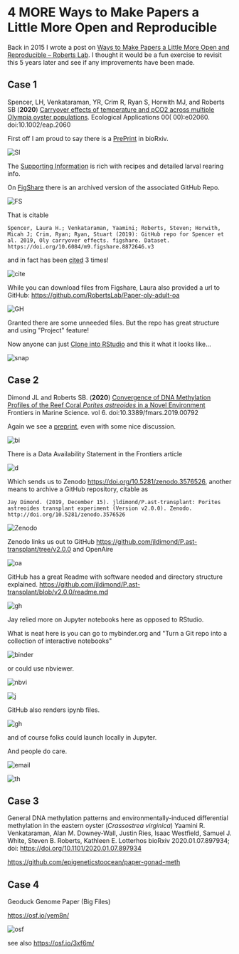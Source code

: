 # 4 MORE Ways to Make Papers a Little More Open and Reproducible
Back in 2015 I wrote a post on [Ways to Make Papers a Little More Open and Reproducible – Roberts Lab](http://faculty.washington.edu/sr320/?p=11381). I thought it would be a fun exercise to revisit this 5 years later and see if any improvements have been made.

## Case 1

Spencer, LH, Venkataraman, YR, Crim R, Ryan S, Horwith MJ, and Roberts SB (**2020**) [Carryover effects of temperature and pCO2 across multiple Olympia oyster populations](https://doi.org/10.1002/eap.2060). Ecological Applications 00( 00):e02060. doi:10.1002/eap.2060 <span data-badge-popover="right" data-badge-type="2" data-doi="10.1002/eap.2060" data-hide-no-mentions="true" class="altmetric-embed"></span>

First off I am proud to say there is a [PrePrint](https://www.biorxiv.org/content/10.1101/616375v4.full) in bioRxiv.

![SI](http://gannet.fish.washington.edu/seashell/snaps/Carryover_effects_of_temperature_and_pCO2_across_multiple_Olympia_oyster_populations_-_Spencer_-_-_Ecological_Applications_-_Wi_2020-03-04_11-07-23.png)

The [Supporting Information](http://gannet.fish.washington.edu/seashell/snaps/eap2060-sup-0001-appendixs1.pdf) is rich with recipes and detailed larval rearing info.

On [FigShare](https://doi.org/10.6084/m9.figshare.8872646) there is an archived version of the associated GitHub Repo.

![FS](http://gannet.fish.washington.edu/seashell/snaps/GitHub_repo_for_Spencer_et_al._2019_Oly_carryover_effects_2020-03-04_11-09-26.png)

That is citable

```
Spencer, Laura H.; Venkataraman, Yaamini; Roberts, Steven; Horwith, Micah J; Crim, Ryan; Ryan, Stuart (2019): GitHub repo for Spencer et al. 2019, Oly carryover effects. figshare. Dataset. https://doi.org/10.6084/m9.figshare.8872646.v3
```
and in fact has been [cited](https://app.dimensions.ai/discover/publication?search_type=kws&search_field=full_search&search_text=10.6084%2Fm9.figshare.8872646) 3 times!

![cite](http://gannet.fish.washington.edu/seashell/snaps/10.6084m9.figs..._in_Publications_-_Dimensions_2020-03-04_11-12-19.png)

While you can download files from Figshare, Laura also provided a url to GitHub: https://github.com/RobertsLab/Paper-oly-adult-oa

![GH](http://gannet.fish.washington.edu/seashell/snaps/RobertsLabPaper-oly-adult-oa_For_files_associated_with_the_Olympia_oyster_adult_OA_exposure_paper_2020-03-04_11-16-02.png)

Granted there are some unneeded files. But the repo has great structure and using "Project" feature! 

Now anyone can just [Clone into RStudio](https://d.pr/i/2RHL6p) and this it what it looks like...

![snap](http://gannet.fish.washington.edu/seashell/snaps/DocumentsGitHubPaper-oly-adult-oa_-_master_-_RStudio_2020-03-04_11-23-51.png)

## Case 2

Dimond JL and Roberts SB. (**2020**) [Convergence of DNA Methylation Profiles of the Reef Coral _Porites astreoides_ in a Novel Environment](https://doi.org/10.3389/fmars.2019.00792) Frontiers in Marine Science. vol 6. doi:10.3389/fmars.2019.00792 <span data-badge-popover="right" data-badge-type="2" data-doi="10.3389/fmars.2019.00792" data-hide-no-mentions="true" class="altmetric-embed"></span>

Again we see a [preprint](https://www.biorxiv.org/content/10.1101/747840v1), even with some nice discussion.

![bi](http://gannet.fish.washington.edu/seashell/snaps/Convergence_of_DNA_methylation_profiles_in_a_novel_environment_in_the_reef_coral_Porites_astreoides__bioRxiv_2020-03-04_11-25-57.png)

There is a Data Availability Statement in the Frontiers article

![d](http://gannet.fish.washington.edu/seashell/snaps/Frontiers__Convergence_of_DNA_Methylation_Profiles_of_the_Reef_Coral_Porites_astreoides_in_a_Novel_Environment__Marine_Science_2020-03-04_11-29-09.png)

Which sends us to Zenodo https://doi.org/10.5281/zenodo.3576526, another means to archive a GitHub repository, citable as 

```
Jay Dimond. (2019, December 15). jldimond/P.ast-transplant: Porites astreoides transplant experiment (Version v2.0.0). Zenodo. http://doi.org/10.5281/zenodo.3576526
```

![Zenodo](http://gannet.fish.washington.edu/seashell/snaps/jldimondP.ast-transplant_Porites_astreoides_transplant_experiment__Zenodo_2020-03-04_11-33-16.png)

Zenodo links us out to GitHub
https://github.com/jldimond/P.ast-transplant/tree/v2.0.0 
and OpenAire 

![oa](http://gannet.fish.washington.edu/seashell/snaps/jldimondP.ast-transplant_Porites_astreoides_transplant_experiment_2020-03-04_11-35-42.png)

GitHub has a great Readme with software needed and directory structure explained.
https://github.com/jldimond/P.ast-transplant/blob/v2.0.0/readme.md

![gh](http://gannet.fish.washington.edu/seashell/snaps/jldimondP.ast-transplant_at_v2.0.0_2020-03-04_11-37-46.png)

Jay relied more on Jupyter notebooks here as opposed to RStudio. 

What is neat here is you can go to mybinder.org and "Turn a Git repo into a collection of interactive notebooks"

![binder](http://gannet.fish.washington.edu/seashell/snaps/Binder_2020-03-04_11-42-01.png)



or could use nbviewer.

![nbvi](http://gannet.fish.washington.edu/seashell/snaps/nbviewer_2020-03-04_11-42-52.png)

![j](http://gannet.fish.washington.edu/seashell/snaps/Jupyter_Notebook_Viewer_2020-03-04_11-44-31.png)

GitHub also renders ipynb files.

![gh](http://gannet.fish.washington.edu/seashell/snaps/P.ast-transplantSymbiodiniumBLAST.ipynb_at_master__jldimondP.ast-transplant_2020-03-04_11-47-53.png)

and of course folks could launch locally in Jupyter.

And people do care.

![email](http://gannet.fish.washington.edu/seashell/snaps/Slack__general__robertslab_2020-03-04_11-51-44.png)

![th](http://gannet.fish.washington.edu/seashell/snaps/Population_genomic_SNPs_from_epigenetic_RADs_gaining_genetic_and_epigenetic_data_from_a_single_established_next-generation_seq_2020-03-04_11-53-09.png)

## Case 3

General DNA methylation patterns and environmentally-induced differential methylation in the eastern oyster (_Crassostrea virginica_)
Yaamini R. Venkataraman, Alan M. Downey-Wall, Justin Ries, Isaac Westfield, Samuel J. White, Steven B. Roberts, Kathleen E. Lotterhos
bioRxiv 2020.01.07.897934; doi: https://doi.org/10.1101/2020.01.07.897934

https://github.com/epigeneticstoocean/paper-gonad-meth


## Case 4

Geoduck Genome Paper (Big Files)

https://osf.io/yem8n/

![osf](http://gannet.fish.washington.edu/seashell/snaps/OSF__Panopea_generosa_genome_2020-03-04_12-03-30.png)

see also https://osf.io/3xf6m/
